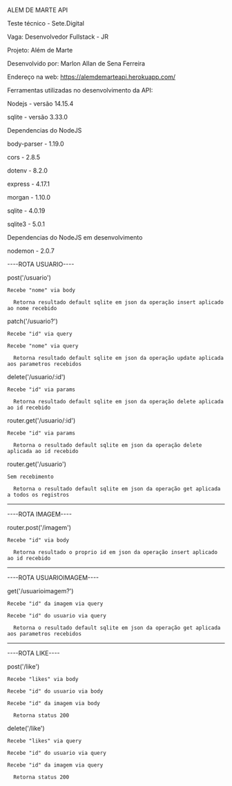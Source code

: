 ALEM DE MARTE API

Teste técnico - Sete.Digital

Vaga: Desenvolvedor Fullstack - JR

Projeto: Além de Marte

Desenvolvido por: Marlon Allan de Sena Ferreira

Endereço na web: https://alemdemarteapi.herokuapp.com/

Ferramentas utilizadas no desenvolvimento da API:

  Nodejs - versão 14.15.4
  
  sqlite - versão 3.33.0
 
Dependencias do NodeJS

  body-parser -  1.19.0
  
  cors        -  2.8.5
  
  dotenv      -  8.2.0
  
  express     -  4.17.1
  
  morgan      -  1.10.0
  
  sqlite      -  4.0.19
  
  sqlite3     -  5.0.1
 
Dependencias do NodeJS em desenvolvimento

 nodemon     -  2.0.7
 
 ----ROTA USUARIO----
 
post('/usuario')

    Recebe "nome" via body
  
      Retorna resultado default sqlite em json da operação insert aplicado ao nome recebido



  patch('/usuario?')
  
    Recebe "id" via query
    
    Recebe "nome" via query
    
      Retorna resultado default sqlite em json da operação update aplicada aos parametros recebidos


  delete('/usuario/:id')
  
    Recebe "id" via params
    
      Retorna resultado default sqlite em json da operação delete aplicada ao id recebido


  router.get('/usuario/:id')
  
    Recebe "id" via params
    
      Retorna o resultado default sqlite em json da operação delete aplicada ao id recebido


  router.get('/usuario')
  
    Sem recebimento
    
      Retorna o resultado default sqlite em json da operação get aplicada a todos os registros
  

--------------------------------

----ROTA IMAGEM----

router.post('/imagem')

    Recebe "id" via body
  
      Retorna resultado o proprio id em json da operação insert aplicado ao id recebido

--------------------------------

----ROTA USUARIOIMAGEM----

get('/usuarioimagem?')

    Recebe "id" da imagem via query 
  
    Recebe "id" do usuario via query 
  
      Retorna o resultado default sqlite em json da operação get aplicada aos parametros recebidos

--------------------------------

----ROTA LIKE----

post('/like')

    Recebe "likes" via body
  
    Recebe "id" do usuario via body
  
    Recebe "id" da imagem via body
  
      Retorna status 200



  delete('/like')
  
    Recebe "likes" via query
    
    Recebe "id" do usuario via query
    
    Recebe "id" da imagem via query
    
      Retorna status 200
      
